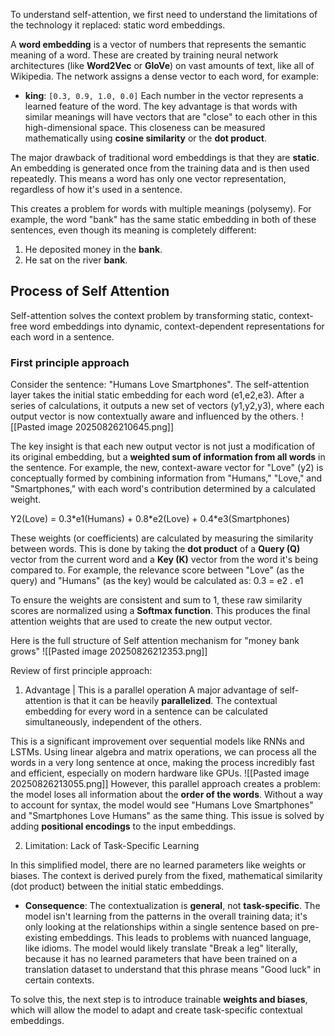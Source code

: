 To understand self-attention, we first need to understand the limitations of the technology it replaced: static word embeddings.

A **word embedding** is a vector of numbers that represents the semantic meaning of a word. These are created by training neural network architectures (like **Word2Vec** or **GloVe**) on vast amounts of text, like all of Wikipedia.
The network assigns a dense vector to each word, for example:
- **king**: `[0.3, 0.9, 1.0, 0.0]`
Each number in the vector represents a learned feature of the word. The key advantage is that words with similar meanings will have vectors that are "close" to each other in this high-dimensional space. This closeness can be measured mathematically using **cosine similarity** or the **dot product**.

The major drawback of traditional word embeddings is that they are **static**. An embedding is generated once from the training data and is then used repeatedly. This means a word has only one vector representation, regardless of how it's used in a sentence.

This creates a problem for words with multiple meanings (polysemy). For example, the word "bank" has the same static embedding in both of these sentences, even though its meaning is completely different:
1. He deposited money in the **bank**.
2. He sat on the river **bank**.
## Process of Self Attention 
Self-attention solves the context problem by transforming static, context-free word embeddings into dynamic, context-dependent representations for each word in a sentence.
### First principle approach
Consider the sentence: "Humans Love Smartphones". The self-attention layer takes the initial static embedding for each word (e1​,e2​,e3​). After a series of calculations, it outputs a new set of vectors (y1​,y2​,y3​), where each output vector is now contextually aware and influenced by the others.
![[Pasted image 20250826210645.png]]

The key insight is that each new output vector is not just a modification of its original embedding, but a **weighted sum of information from all words** in the sentence. For example, the new, context-aware vector for "Love" (y2​) is conceptually formed by combining information from "Humans," "Love," and "Smartphones," with each word's contribution determined by a calculated weight.

Y2(Love) = 0.3\*e1(Humans) + 0.8\*e2(Love) + 0.4\*e3(Smartphones)

These weights (or coefficients) are calculated by measuring the similarity between words. This is done by taking the **dot product** of a **Query (Q)** vector from the current word and a **Key (K)** vector from the word it's being compared to. For example, the relevance score between "Love" (as the query) and "Humans" (as the key) would be calculated as:
0.3 = e2 . e1

To ensure the weights are consistent and sum to 1, these raw similarity scores are normalized using a **Softmax function**. This produces the final attention weights that are used to create the new output vector.

Here is the full structure of Self attention mechanism for "money bank grows"
![[Pasted image 20250826212353.png]]


Review of first principle approach:
1. Advantage | This is a parallel operation
A major advantage of self-attention is that it can be heavily **parallelized**. The contextual embedding for every word in a sentence can be calculated simultaneously, independent of the others.

This is a significant improvement over sequential models like RNNs and LSTMs. Using linear algebra and matrix operations, we can process all the words in a very long sentence at once, making the process incredibly fast and efficient, especially on modern hardware like GPUs.
![[Pasted image 20250826213055.png]]
However, this parallel approach creates a problem: the model loses all information about the **order of the words**. Without a way to account for syntax, the model would see "Humans Love Smartphones" and "Smartphones Love Humans" as the same thing. This issue is solved by adding **positional encodings** to the input embeddings.

2. Limitation: Lack of Task-Specific Learning

In this simplified model, there are no learned parameters like weights or biases. The context is derived purely from the fixed, mathematical similarity (dot product) between the initial static embeddings.

- **Consequence**: The contextualization is **general**, not **task-specific**. The model isn't learning from the patterns in the overall training data; it's only looking at the relationships within a single sentence based on pre-existing embeddings.
This leads to problems with nuanced language, like idioms. The model would likely translate "Break a leg" literally, because it has no learned parameters that have been trained on a translation dataset to understand that this phrase means "Good luck" in certain contexts.

To solve this, the next step is to introduce trainable **weights and biases**, which will allow the model to adapt and create task-specific contextual embeddings.